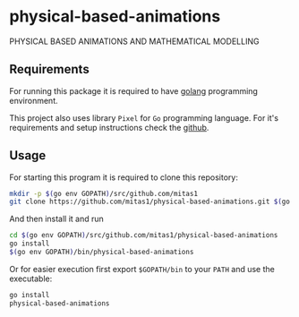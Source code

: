 # physical-based-animations
PHYSICAL BASED ANIMATIONS AND MATHEMATICAL MODELLING

## Requirements

For running this package it is required to have [golang](https://golang.org) programming environment.

This project also uses library `Pixel` for `Go` programming language. For it's requirements and setup instructions check the [github](https://github.com/faiface/pixel).

## Usage

For starting this program it is required to clone this repository:

```sh
mkdir -p $(go env GOPATH)/src/github.com/mitas1
git clone https://github.com/mitas1/physical-based-animations.git $(go env GOPATH)/src/github.com/mitas1
```

And then install it and run

```sh
cd $(go env GOPATH)/src/github.com/mitas1/physical-based-animations
go install
$(go env GOPATH)/bin/physical-based-animations
```

Or for easier execution first export `$GOPATH/bin` to your `PATH` and use the executable:

```sh
go install
physical-based-animations
```

